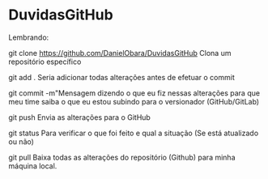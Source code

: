 # DuvidasGitHub

Lembrando:

git clone https://github.com/DanielObara/DuvidasGitHub
Clona um repositório específico

git add . 
Seria adicionar todas alterações antes de efetuar o commit

git commit -m"Mensagem dizendo o que eu fiz nessas alterações para que meu time saiba o que eu estou subindo para o versionador (GitHub/GitLab)

git push
Envia as alterações para o GitHub

git status
Para verificar o que foi feito e qual a situação (Se está atualizado ou não)

git pull
Baixa todas as alterações do repositório (Github) para minha máquina local.

